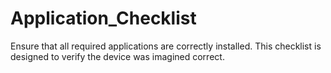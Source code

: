 # Application_Checklist
Ensure that all required applications are correctly installed. This checklist is designed to verify the device was imagined correct.

